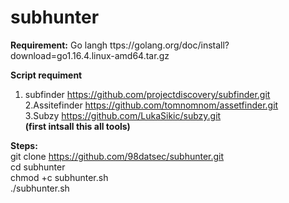 # subhunter


<b>Requirement:</b>
Go langh ttps://golang.org/doc/install?download=go1.16.4.linux-amd64.tar.gz

<b>Script requiment </b> <br>
1. subfinder https://github.com/projectdiscovery/subfinder.git <br>
2.Assitefinder https://github.com/tomnomnom/assetfinder.git<br>
3.Subzy https://github.com/LukaSikic/subzy.git <br>
<b>(first intsall this all tools)</b> <br>

<b>Steps:</b> <br>
git clone https://github.com/98datsec/subhunter.git <br>
cd subhunter <br>
chmod +c subhunter.sh <br>
./subhunter.sh <br>
